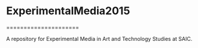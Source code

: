 # ExperimentalMedia2015
=====================

A repository for Experimental Media in Art and Technology Studies at SAIC.

